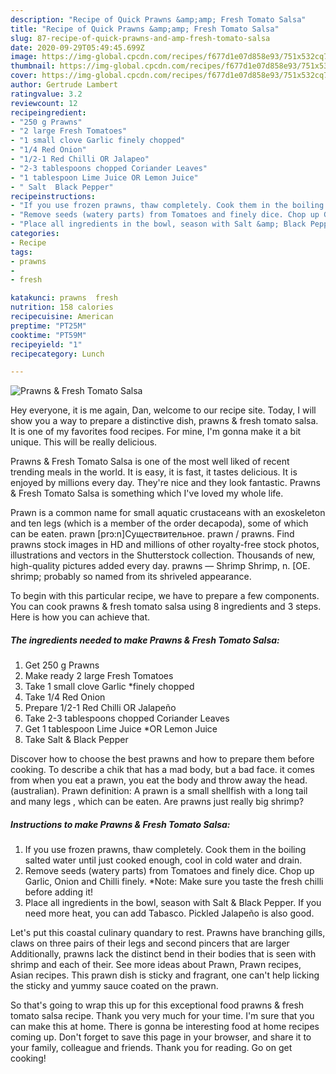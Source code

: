 ```yaml
---
description: "Recipe of Quick Prawns &amp;amp; Fresh Tomato Salsa"
title: "Recipe of Quick Prawns &amp;amp; Fresh Tomato Salsa"
slug: 87-recipe-of-quick-prawns-and-amp-fresh-tomato-salsa
date: 2020-09-29T05:49:45.699Z
image: https://img-global.cpcdn.com/recipes/f677d1e07d858e93/751x532cq70/prawns-fresh-tomato-salsa-recipe-main-photo.jpg
thumbnail: https://img-global.cpcdn.com/recipes/f677d1e07d858e93/751x532cq70/prawns-fresh-tomato-salsa-recipe-main-photo.jpg
cover: https://img-global.cpcdn.com/recipes/f677d1e07d858e93/751x532cq70/prawns-fresh-tomato-salsa-recipe-main-photo.jpg
author: Gertrude Lambert
ratingvalue: 3.2
reviewcount: 12
recipeingredient:
- "250 g Prawns"
- "2 large Fresh Tomatoes"
- "1 small clove Garlic finely chopped"
- "1/4 Red Onion"
- "1/2-1 Red Chilli OR Jalapeo"
- "2-3 tablespoons chopped Coriander Leaves"
- "1 tablespoon Lime Juice OR Lemon Juice"
- " Salt  Black Pepper"
recipeinstructions:
- "If you use frozen prawns, thaw completely. Cook them in the boiling salted water until just cooked enough, cool in cold water and drain."
- "Remove seeds (watery parts) from Tomatoes and finely dice. Chop up Garlic, Onion and Chilli finely. *Note: Make sure you taste the fresh chilli before adding it!"
- "Place all ingredients in the bowl, season with Salt &amp; Black Pepper. If you need more heat, you can add Tabasco. Pickled Jalapeño is also good."
categories:
- Recipe
tags:
- prawns
- 
- fresh

katakunci: prawns  fresh 
nutrition: 158 calories
recipecuisine: American
preptime: "PT25M"
cooktime: "PT59M"
recipeyield: "1"
recipecategory: Lunch

---
```



![Prawns &amp; Fresh Tomato Salsa](https://img-global.cpcdn.com/recipes/f677d1e07d858e93/751x532cq70/prawns-fresh-tomato-salsa-recipe-main-photo.jpg)

Hey everyone, it is me again, Dan, welcome to our recipe site. Today, I will show you a way to prepare a distinctive dish, prawns &amp; fresh tomato salsa. It is one of my favorites food recipes. For mine, I'm gonna make it a bit unique. This will be really delicious.

Prawns &amp; Fresh Tomato Salsa is one of the most well liked of recent trending meals in the world. It is easy, it is fast, it tastes delicious. It is enjoyed by millions every day. They're nice and they look fantastic. Prawns &amp; Fresh Tomato Salsa is something which I've loved my whole life.

Prawn is a common name for small aquatic crustaceans with an exoskeleton and ten legs (which is a member of the order decapoda), some of which can be eaten. prawn [prɔ:n]Существительное. prawn / prawns. Find prawns stock images in HD and millions of other royalty-free stock photos, illustrations and vectors in the Shutterstock collection. Thousands of new, high-quality pictures added every day. prawns — Shrimp Shrimp, n. [OE. shrimp; probably so named from its shriveled appearance.


To begin with this particular recipe, we have to prepare a few components. You can cook prawns &amp; fresh tomato salsa using 8 ingredients and 3 steps. Here is how you can achieve that.

<!--inarticleads1-->

##### The ingredients needed to make Prawns &amp; Fresh Tomato Salsa:

1. Get 250 g Prawns
1. Make ready 2 large Fresh Tomatoes
1. Take 1 small clove Garlic *finely chopped
1. Take 1/4 Red Onion
1. Prepare 1/2-1 Red Chilli OR Jalapeño
1. Take 2-3 tablespoons chopped Coriander Leaves
1. Get 1 tablespoon Lime Juice *OR Lemon Juice
1. Take  Salt &amp; Black Pepper


Discover how to choose the best prawns and how to prepare them before cooking. To describe a chik that has a mad body, but a bad face. it comes from when you eat a prawn, you eat the body and throw away the head. (australian). Prawn definition: A prawn is a small shellfish with a long tail and many legs , which can be eaten. Are prawns just really big shrimp? 

<!--inarticleads2-->

##### Instructions to make Prawns &amp; Fresh Tomato Salsa:

1. If you use frozen prawns, thaw completely. Cook them in the boiling salted water until just cooked enough, cool in cold water and drain.
1. Remove seeds (watery parts) from Tomatoes and finely dice. Chop up Garlic, Onion and Chilli finely. *Note: Make sure you taste the fresh chilli before adding it!
1. Place all ingredients in the bowl, season with Salt &amp; Black Pepper. If you need more heat, you can add Tabasco. Pickled Jalapeño is also good.


Let&#39;s put this coastal culinary quandary to rest. Prawns have branching gills, claws on three pairs of their legs and second pincers that are larger Additionally, prawns lack the distinct bend in their bodies that is seen with shrimp and each of their. See more ideas about Prawn, Prawn recipes, Asian recipes. This prawn dish is sticky and fragrant, one can&#39;t help licking the sticky and yummy sauce coated on the prawn. 

So that's going to wrap this up for this exceptional food prawns &amp; fresh tomato salsa recipe. Thank you very much for your time. I'm sure that you can make this at home. There is gonna be interesting food at home recipes coming up. Don't forget to save this page in your browser, and share it to your family, colleague and friends. Thank you for reading. Go on get cooking!
